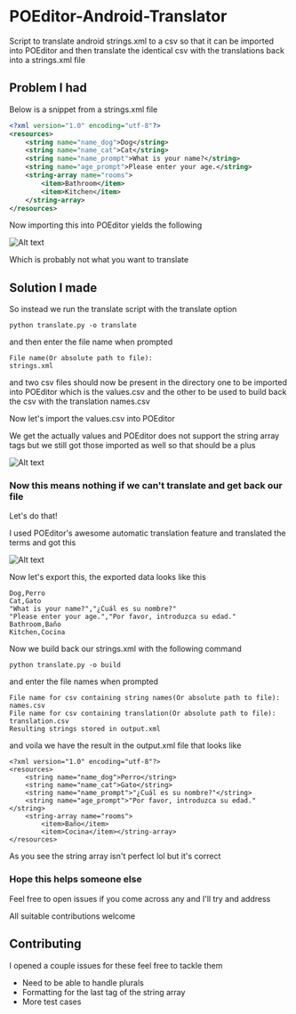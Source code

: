 # POEditor-Android-Translator
Script to translate android strings.xml to a csv so that it can be imported into POEditor and then translate the identical csv with the translations back into a strings.xml file

## Problem I had

Below is a snippet from a strings.xml file 
```xml
<?xml version="1.0" encoding="utf-8"?>
<resources>
    <string name="name_dog">Dog</string>
    <string name="name_cat">Cat</string>
    <string name="name_prompt">What is your name?</string>
    <string name="age_prompt">Please enter your age.</string>
    <string-array name="rooms">
        <item>Bathroom</item>
        <item>Kitchen</item>
    </string-array>
</resources>
```

Now importing this into POEditor yields the following

![Alt text](/screenshots/poeditorscreenshot1 "POEditor Screenshot")

Which is probably not what you want to translate

## Solution I made

So instead we run the translate script with the translate option 

```
python translate.py -o translate
```

and then enter the file name when prompted

```
File name(Or absolute path to file):
strings.xml
```

and two csv files should now be present in the directory one to be 
imported into POEditor which is the values.csv
and the other to be used to build back the csv with the translation
names.csv

Now let's import the values.csv into POEditor

We get the actually values and POEditor does not support the string 
array tags but we still got those imported as well so that should 
be a plus

![Alt text](/screenshots/poeditorscreenshot2 "POEditor Screenshot Import")

### Now this means nothing if we can't translate and get back our file

Let's do that!

I used POEditor's awesome automatic translation feature and translated 
the terms and got this

![Alt text](/screenshots/poeditorscreenshot3 "POEditor Screenshot translation")

Now let's export this, the exported data looks like this

```
Dog,Perro
Cat,Gato
"What is your name?","¿Cuál es su nombre?"
"Please enter your age.","Por favor, introduzca su edad."
Bathroom,Baño
Kitchen,Cocina
```

Now we build back our strings.xml with the following command 

```
python translate.py -o build
```

and enter the file names when prompted

```
File name for csv containing string names(Or absolute path to file):
names.csv
File name for csv containing translation(Or absolute path to file):
translation.csv
Resulting strings stored in output.xml
```

and voila we have the result in the output.xml file that looks like

```
<?xml version="1.0" encoding="utf-8"?>
<resources>
	<string name="name_dog">Perro</string>
	<string name="name_cat">Gato</string>
	<string name="name_prompt">"¿Cuál es su nombre?"</string>
	<string name="age_prompt">"Por favor, introduzca su edad."</string>
	<string-array name="rooms">
		<item>Baño</item>
		<item>Cocina</item></string-array>
</resources>
```

As you see the string array isn't perfect lol but it's correct

### Hope this helps someone else

Feel free to open issues if you come across any and I'll try and address

All suitable contributions welcome

## Contributing

I opened a couple issues for these feel free to tackle them 

* Need to be able to handle plurals
* Formatting for the last tag of the string array
* More test cases